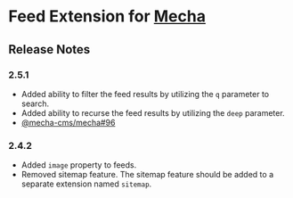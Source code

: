 Feed Extension for [Mecha](https://github.com/mecha-cms/mecha)
==============================================================

Release Notes
-------------

### 2.5.1

 - Added ability to filter the feed results by utilizing the `q` parameter to search.
 - Added ability to recurse the feed results by utilizing the `deep` parameter.
 - [@mecha-cms/mecha#96](https://github.com/mecha-cms/mecha/issues/96)

### 2.4.2

 - Added `image` property to feeds.
 - Removed sitemap feature. The sitemap feature should be added to a separate extension named `sitemap`.
